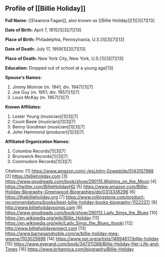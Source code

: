 ## Profile of [[Billie Holiday]]

**Full Name:** [[Eleanora Fagan]], also known as [[Billie Holiday]][1][3][7][13]

**Date of Birth:** April 7, 1915[1][3][7][13]

**Place of Birth:** Philadelphia, Pennsylvania, U.S.[1][3][7][13]

**Date of Death:** July 17, 1959[1][3][7][13]

**Place of Death:** New York City, New York, U.S.[1][3][7][13]

**Education:** Dropped out of school at a young age[13]

**Spouse's Names:** 
1. Jimmy Monroe (m. 1941; div. 1947)[1][7]
2. Joe Guy (m. 1951; div. 1957)[1][7]
3. Louis McKay (m. 1957)[1][7]

**Known Affiliates:** 
1. Lester Young (musician)[1][3][7]
2. Count Basie (musician)[1][3][7]
3. Benny Goodman (musician)[1][3][7]
4. John Hammond (producer)[1][3][7]

**Affiliated Organization Names:** 
1. Columbia Records[1][3][7]
2. Brunswick Records[1][3][7]
3. Commodore Records[1][3][7]

Citations:
[1] https://www.amazon.com/-/es/John-Szwed/dp/0143107968
[2] https://billieholiday.com
[3] https://www.goodreads.com/book/show/290115.Wishing_on_the_Moon
[4] https://twitter.com/BillieHolidayHQ
[5] https://www.amazon.com/Billie-Holiday-Biography-Greenwood-Biographies/dp/0313336296
[6] https://thebillieholiday.org
[7] https://www.rollingstone.com/product-recommendations/books/best-billie-holiday-books-biography-1122237/
[8] http://www.billieholidaysongs.com
[9] https://www.goodreads.com/book/show/290112.Lady_Sings_the_Blues
[10] https://en.wikipedia.org/wiki/Billie_Holiday
[11] https://en.wikipedia.org/wiki/Lady_Sings_the_Blues_(book)
[12] http://www.billieholidayproject.com
[13] https://www.barnesandnoble.com/w/billie-holiday-meg-greene/1103025698
[14] https://www.npr.org/artists/14894617/billie-holiday
[15] https://www.everand.com/book/347311268/Billie-Holiday-Her-Life-and-Times
[16] https://www.britannica.com/biography/Billie-Holiday